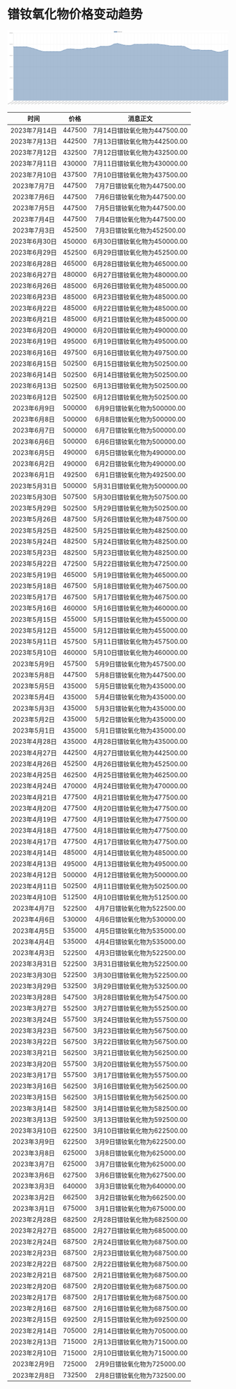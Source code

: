 # 镨钕氧化物价格变动趋势 



![praseodymiumNeodymiumOxide-镨钕氧化物](../../img/praseodymiumNeodymiumOxide.png)



| 时间 | 价格 | 消息正文 |
|:--:|:--:|:--:|
|2023年7月14日|447500|7月14日镨钕氧化物为447500.00|
|2023年7月13日|442500|7月13日镨钕氧化物为442500.00|
|2023年7月12日|432500|7月12日镨钕氧化物为432500.00|
|2023年7月11日|430000|7月11日镨钕氧化物为430000.00|
|2023年7月10日|437500|7月10日镨钕氧化物为437500.00|
|2023年7月7日|447500|7月7日镨钕氧化物为447500.00|
|2023年7月6日|447500|7月6日镨钕氧化物为447500.00|
|2023年7月5日|447500|7月5日镨钕氧化物为447500.00|
|2023年7月4日|447500|7月4日镨钕氧化物为447500.00|
|2023年7月3日|452500|7月3日镨钕氧化物为452500.00|
|2023年6月30日|450000|6月30日镨钕氧化物为450000.00|
|2023年6月29日|452500|6月29日镨钕氧化物为452500.00|
|2023年6月28日|465000|6月28日镨钕氧化物为465000.00|
|2023年6月27日|480000|6月27日镨钕氧化物为480000.00|
|2023年6月26日|485000|6月26日镨钕氧化物为485000.00|
|2023年6月23日|485000|6月23日镨钕氧化物为485000.00|
|2023年6月22日|485000|6月22日镨钕氧化物为485000.00|
|2023年6月21日|485000|6月21日镨钕氧化物为485000.00|
|2023年6月20日|490000|6月20日镨钕氧化物为490000.00|
|2023年6月19日|495000|6月19日镨钕氧化物为495000.00|
|2023年6月16日|497500|6月16日镨钕氧化物为497500.00|
|2023年6月15日|502500|6月15日镨钕氧化物为502500.00|
|2023年6月14日|502500|6月14日镨钕氧化物为502500.00|
|2023年6月13日|502500|6月13日镨钕氧化物为502500.00|
|2023年6月12日|502500|6月12日镨钕氧化物为502500.00|
|2023年6月9日|500000|6月9日镨钕氧化物为500000.00|
|2023年6月8日|500000|6月8日镨钕氧化物为500000.00|
|2023年6月7日|500000|6月7日镨钕氧化物为500000.00|
|2023年6月6日|500000|6月6日镨钕氧化物为500000.00|
|2023年6月5日|490000|6月5日镨钕氧化物为490000.00|
|2023年6月2日|490000|6月2日镨钕氧化物为490000.00|
|2023年6月1日|492500|6月1日镨钕氧化物为492500.00|
|2023年5月31日|500000|5月31日镨钕氧化物为500000.00|
|2023年5月30日|507500|5月30日镨钕氧化物为507500.00|
|2023年5月29日|502500|5月29日镨钕氧化物为502500.00|
|2023年5月26日|487500|5月26日镨钕氧化物为487500.00|
|2023年5月25日|482500|5月25日镨钕氧化物为482500.00|
|2023年5月24日|482500|5月24日镨钕氧化物为482500.00|
|2023年5月23日|482500|5月23日镨钕氧化物为482500.00|
|2023年5月22日|472500|5月22日镨钕氧化物为472500.00|
|2023年5月19日|465000|5月19日镨钕氧化物为465000.00|
|2023年5月18日|467500|5月18日镨钕氧化物为467500.00|
|2023年5月17日|467500|5月17日镨钕氧化物为467500.00|
|2023年5月16日|460000|5月16日镨钕氧化物为460000.00|
|2023年5月15日|455000|5月15日镨钕氧化物为455000.00|
|2023年5月12日|455000|5月12日镨钕氧化物为455000.00|
|2023年5月11日|457500|5月11日镨钕氧化物为457500.00|
|2023年5月10日|460000|5月10日镨钕氧化物为460000.00|
|2023年5月9日|457500|5月9日镨钕氧化物为457500.00|
|2023年5月8日|447500|5月8日镨钕氧化物为447500.00|
|2023年5月5日|435000|5月5日镨钕氧化物为435000.00|
|2023年5月4日|435000|5月4日镨钕氧化物为435000.00|
|2023年5月3日|435000|5月3日镨钕氧化物为435000.00|
|2023年5月2日|435000|5月2日镨钕氧化物为435000.00|
|2023年5月1日|435000|5月1日镨钕氧化物为435000.00|
|2023年4月28日|435000|4月28日镨钕氧化物为435000.00|
|2023年4月27日|442500|4月27日镨钕氧化物为442500.00|
|2023年4月26日|452500|4月26日镨钕氧化物为452500.00|
|2023年4月25日|462500|4月25日镨钕氧化物为462500.00|
|2023年4月24日|470000|4月24日镨钕氧化物为470000.00|
|2023年4月21日|477500|4月21日镨钕氧化物为477500.00|
|2023年4月20日|477500|4月20日镨钕氧化物为477500.00|
|2023年4月19日|477500|4月19日镨钕氧化物为477500.00|
|2023年4月18日|477500|4月18日镨钕氧化物为477500.00|
|2023年4月17日|477500|4月17日镨钕氧化物为477500.00|
|2023年4月14日|485000|4月14日镨钕氧化物为485000.00|
|2023年4月13日|495000|4月13日镨钕氧化物为495000.00|
|2023年4月12日|500000|4月12日镨钕氧化物为500000.00|
|2023年4月11日|502500|4月11日镨钕氧化物为502500.00|
|2023年4月10日|512500|4月10日镨钕氧化物为512500.00|
|2023年4月7日|522500|4月7日镨钕氧化物为522500.00|
|2023年4月6日|530000|4月6日镨钕氧化物为530000.00|
|2023年4月5日|535000|4月5日镨钕氧化物为535000.00|
|2023年4月4日|535000|4月4日镨钕氧化物为535000.00|
|2023年4月3日|522500|4月3日镨钕氧化物为522500.00|
|2023年3月31日|522500|3月31日镨钕氧化物为522500.00|
|2023年3月30日|522500|3月30日镨钕氧化物为522500.00|
|2023年3月29日|532500|3月29日镨钕氧化物为532500.00|
|2023年3月28日|547500|3月28日镨钕氧化物为547500.00|
|2023年3月27日|552500|3月27日镨钕氧化物为552500.00|
|2023年3月24日|557500|3月24日镨钕氧化物为557500.00|
|2023年3月23日|567500|3月23日镨钕氧化物为567500.00|
|2023年3月22日|567500|3月22日镨钕氧化物为567500.00|
|2023年3月21日|562500|3月21日镨钕氧化物为562500.00|
|2023年3月20日|557500|3月20日镨钕氧化物为557500.00|
|2023年3月17日|557500|3月17日镨钕氧化物为557500.00|
|2023年3月16日|562500|3月16日镨钕氧化物为562500.00|
|2023年3月15日|562500|3月15日镨钕氧化物为562500.00|
|2023年3月14日|582500|3月14日镨钕氧化物为582500.00|
|2023年3月13日|592500|3月13日镨钕氧化物为592500.00|
|2023年3月10日|622500|3月10日镨钕氧化物为622500.00|
|2023年3月9日|622500|3月9日镨钕氧化物为622500.00|
|2023年3月8日|625000|3月8日镨钕氧化物为625000.00|
|2023年3月7日|625000|3月7日镨钕氧化物为625000.00|
|2023年3月6日|627500|3月6日镨钕氧化物为627500.00|
|2023年3月3日|640000|3月3日镨钕氧化物为640000.00|
|2023年3月2日|662500|3月2日镨钕氧化物为662500.00|
|2023年3月1日|675000|3月1日镨钕氧化物为675000.00|
|2023年2月28日|682500|2月28日镨钕氧化物为682500.00|
|2023年2月27日|685000|2月27日镨钕氧化物为685000.00|
|2023年2月24日|687500|2月24日镨钕氧化物为687500.00|
|2023年2月23日|687500|2月23日镨钕氧化物为687500.00|
|2023年2月22日|687500|2月22日镨钕氧化物为687500.00|
|2023年2月21日|687500|2月21日镨钕氧化物为687500.00|
|2023年2月20日|687500|2月20日镨钕氧化物为687500.00|
|2023年2月17日|687500|2月17日镨钕氧化物为687500.00|
|2023年2月16日|687500|2月16日镨钕氧化物为687500.00|
|2023年2月15日|692500|2月15日镨钕氧化物为692500.00|
|2023年2月14日|705000|2月14日镨钕氧化物为705000.00|
|2023年2月13日|715000|2月13日镨钕氧化物为715000.00|
|2023年2月10日|715000|2月10日镨钕氧化物为715000.00|
|2023年2月9日|725000|2月9日镨钕氧化物为725000.00|
|2023年2月8日|732500|2月8日镨钕氧化物为732500.00|